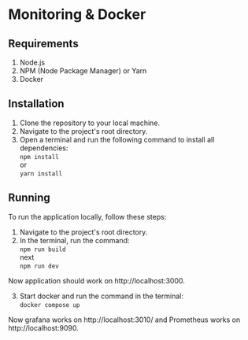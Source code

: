# Monitoring & Docker

## Requirements

1. Node.js
2. NPM (Node Package Manager) or Yarn
3. Docker

## Installation

1.  Clone the repository to your local machine.
2.  Navigate to the project's root directory.
3.  Open a terminal and run the following command to install all dependencies:<br />
    `npm install` <br />
    or <br />
    `yarn install`

## Running

To run the application locally, follow these steps:

1.  Navigate to the project's root directory.
2.  In the terminal, run the command:<br />
    `npm run build`<br />
    next<br />
    `npm run dev`

Now application should work on http://localhost:3000.

3. Start docker and run the command in the terminal: <br />
   `docker compose up`<br />

Now grafana works on http://localhost:3010/ and Prometheus works on http://localhost:9090.
